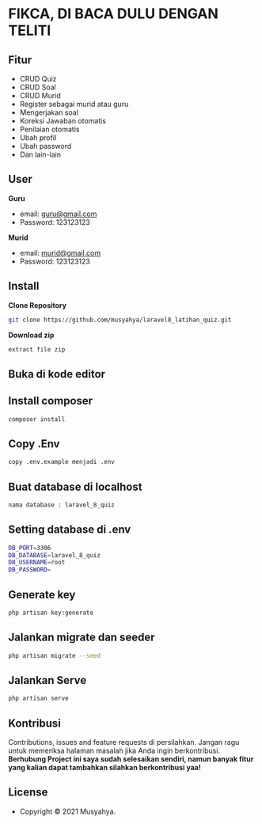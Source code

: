 <h1> FIKCA, DI BACA DULU DENGAN TELITI </h1>

## Fitur 

- CRUD Quiz
- CRUD Soal
- CRUD Murid
- Register sebagai murid atau guru
- Mengerjakan soal
- Koreksi Jawaban otomatis
- Penilaian otomatis
- Ubah profil
- Ubah password
- Dan lain-lain

## User

**Guru**

- email: guru@gmail.com
- Password: 123123123

**Murid**

- email: murid@gmail.com
- Password: 123123123

## Install

**Clone Repository**

```bash
git clone https://github.com/musyahya/laravel8_latihan_quiz.git
```

**Download zip**

```bash
extract file zip
```

## Buka di kode editor


## Install composer

```bash
composer install
```

## Copy .Env

```bash
copy .env.example menjadi .env
```

## Buat database di localhost 

```bash
nama database : laravel_8_quiz
```

## Setting database di .env

```bash
DB_PORT=3306
DB_DATABASE=laravel_8_quiz
DB_USERNAME=root
DB_PASSWORD=
```

## Generate key

```bash
php artisan key:generate
```

## Jalankan migrate dan seeder

```bash
php artisan migrate --seed
```

## Jalankan Serve

```bash
php artisan serve
```

## Kontribusi

Contributions, issues and feature requests di persilahkan.
Jangan ragu untuk memeriksa halaman masalah jika Anda ingin berkontribusi. **Berhubung Project ini saya sudah selesaikan sendiri, namun banyak fitur yang kalian dapat tambahkan silahkan berkontribusi yaa!**

## License

- Copyright © 2021 Musyahya.
